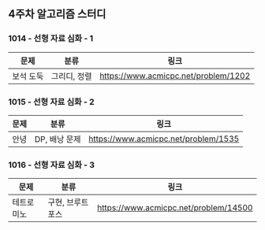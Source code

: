 ## 4주차 알고리즘 스터디  


### 1014 - 선형 자료 심화 - 1

| 문제    | 분류      | 링크                                   |
|-------|---------|--------------------------------------|
| 보석 도둑 | 그리디, 정렬 | https://www.acmicpc.net/problem/1202 |

### 1015 - 선형 자료 심화 - 2

| 문제 | 분류        | 링크                                   |
|----|-----------|--------------------------------------|
| 안녕 | DP, 배낭 문제 | https://www.acmicpc.net/problem/1535 |

### 1016 - 선형 자료 심화 - 3

| 문제    | 분류        | 링크                                    |
|-------|-----------|---------------------------------------|
| 테트로미노 | 구현, 브루트포스 | https://www.acmicpc.net/problem/14500 |
